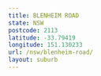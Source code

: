 ```yaml
---
title: BLENHEIM ROAD
state: NSW
postcode: 2113
latitude: -33.79419
longitude: 151.130233
url: /nsw/blenheim-road/
layout: suburb
---
```

